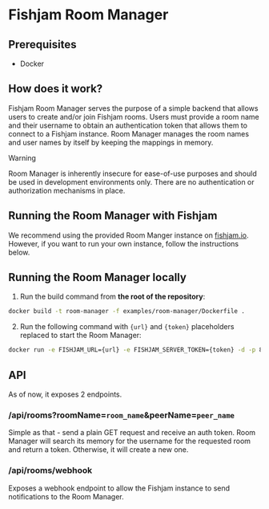 # Fishjam Room Manager

## Prerequisites

- Docker

## How does it work?

Fishjam Room Manager serves the purpose of a simple backend that allows users to create and/or join Fishjam rooms.
Users must provide a room name and their username to obtain an authentication token that allows them to connect to a Fishjam instance.
Room Manager manages the room names and user names by itself by keeping the mappings in memory.

> [!WARNING]
> Room Manager is inherently insecure for ease-of-use purposes and should be used in development environments only. There are no authentication or authorization mechanisms in place.

## Running the Room Manager with Fishjam

We recommend using the provided Room Manger instance on [fishjam.io](https://fishjam.io). However, if you want to run your own instance, follow the instructions below.

## Running the Room Manager locally

1. Run the build command from **the root of the repository**:

```sh
docker build -t room-manager -f examples/room-manager/Dockerfile .
```

2. Run the following command with `{url}` and `{token}` placeholders replaced to start the Room Manager:

```sh
docker run -e FISHJAM_URL={url} -e FISHJAM_SERVER_TOKEN={token} -d -p 8000:8080 room-manager:latest
```

## API

As of now, it exposes 2 endpoints.

### /api/rooms?roomName=`room_name`&peerName=`peer_name`

Simple as that - send a plain GET request and receive an auth token.
Room Manager will search its memory for the username for the requested room and return a token.
Otherwise, it will create a new one.

### /api/rooms/webhook

Exposes a webhook endpoint to allow the Fishjam instance to send notifications to the Room Manager.
